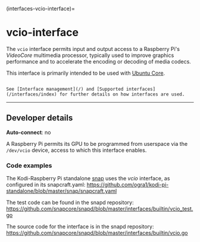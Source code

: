 (interfaces-vcio-interface)=
# vcio-interface

The `vcio` interface permits input and output access to a Raspberry Pi's _VideoCore_ multimedia processor, typically used to improve graphics performance and to accelerate the encoding or decoding of media codecs.
 
This interface is primarily intended to be used with [Ubuntu Core](/t/glossary/14612#heading--ubuntu-core).

```{tip}

See [Interface management](/) and [Supported interfaces](/interfaces/index) for further details on how interfaces are used.
```

---

<h2 id='heading--dev-details'>Developer details </h2>

**Auto-connect**: no

A Raspberry Pi permits its GPU to be programmed from userspace via the `/dev/vcio`
 device, access to which this interface enables.

### Code examples

The Kodi-Raspberry Pi standalone [snap](https://snapcraft.io/kodi-pi-standalone) uses the _vcio_ interface, as configured in its snapcraft.yaml: https://github.com/ogra1/kodi-pi-standalone/blob/master/snap/snapcraft.yaml

The test code can be found in the snapd repository: https://github.com/snapcore/snapd/blob/master/interfaces/builtin/vcio_test.go

The source code for the interface is in the snapd repository: https://github.com/snapcore/snapd/blob/master/interfaces/builtin/vcio.go

